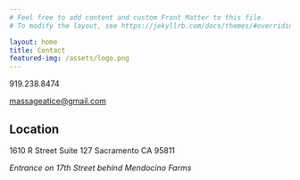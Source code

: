 ```yaml
---
# Feel free to add content and custom Front Matter to this file.
# To modify the layout, see https://jekyllrb.com/docs/themes/#overriding-theme-defaults

layout: home
title: Contact
featured-img: /assets/logo.png
---
```


919.238.8474

massageatice@gmail.com

## __Location__

1610 R Street Suite 127
Sacramento CA 95811

*Entrance on 17th Street behind Mendocino Farms*





